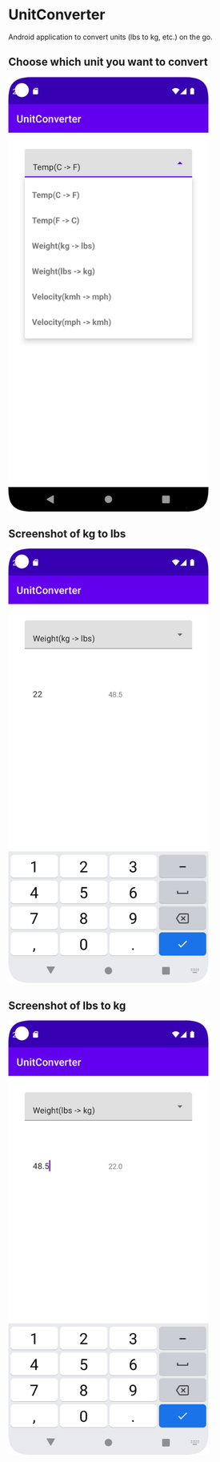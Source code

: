 # UnitConverter
Android application to convert units (lbs to kg, etc.) on the go.  
## Choose which unit you want to convert  
<img src="/units.png" alt="Choose unit in dropdown" width="400">    

## Screenshot of kg to lbs  
<img src="/kg.png" alt="Choose unit in dropdown" width="400">    

## Screenshot of lbs to kg  
<img src="/lbs.png" alt="Choose unit in dropdown" width="400">    
